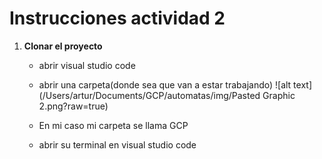# Instrucciones actividad 2

1. **Clonar el proyecto**

	- abrir visual studio code 
	- abrir una carpeta(donde sea que van a estar trabajando)
![alt text](/Users/artur/Documents/GCP/automatas/img/Pasted Graphic 2.png?raw=true)

    - En mi caso mi carpeta se llama GCP
	- abrir su terminal en visual studio code